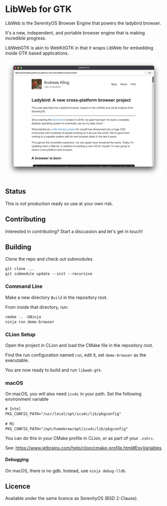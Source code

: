 # LibWeb for GTK
LibWeb is the SerenityOS Browser Engine that powers the ladybird browser.

It's a new, independent, and portable browser engine that is making incredible progress.

LibWebGTK is akin to WebKitGTK in that it wraps LibWeb for embedding inside GTK based applications.

![A screenshot of the LibWebGTK sample browser on the Ladybird Browser announcement blog post](screenshot.png)

## Status
This is not production ready so use at your own risk.

## Contributing
Interested in contributing? Start a discussion and let's get in touch!

## Building
Clone the repo and check out submodules
```
git clone ...
git submodule update --init --recursive
```

### Command Line
Make a new directory `Build` in the repository root.

From inside that directory, run:

```
cmake .. -GNinja
ninja run demo-browser
```

### CLion Setup
Open the project in CLion and load the CMake file in the repository root.

Find the run configuration named `run`, edit it, set `demo-browser` as the executable.

You are now ready to build and run `libweb-gtk`.

### macOS
On macOS, you will also need `icu4c` in your path. Set the following environment variable

```
# Intel
PKG_CONFIG_PATH="/usr/local/opt/icu4c/lib/pkgconfig"

# M1
PKG_CONFIG_PATH="/opt/homebrew/opt/icu4c/lib/pkgconfig"
```

You can do this in your CMake profile in CLion, or as part of your `.zshrc`.

See: https://www.jetbrains.com/help/clion/cmake-profile.html#EnvVariables

#### Debugging
On macOS, there is no gdb. Instead, use `ninja debug-lldb`.

## Licence
Available under the same licence as SerenityOS (BSD 2-Clause).